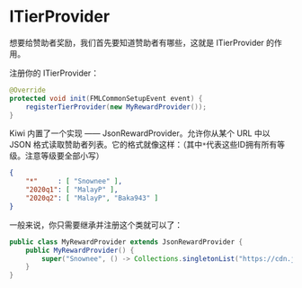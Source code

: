 # ITierProvider

想要给赞助者奖励，我们首先要知道赞助者有哪些，这就是 ITierProvider 的作用。

注册你的 ITierProvider：

```java
@Override
protected void init(FMLCommonSetupEvent event) {
    registerTierProvider(new MyRewardProvider());
}
```

Kiwi 内置了一个实现 —— JsonRewardProvider。允许你从某个 URL 中以 JSON 格式读取赞助者列表。它的格式就像这样：（其中`*`代表这些ID拥有所有等级。注意等级要全部小写）

```json
{
    "*"     : [ "Snownee" ],
    "2020q1": [ "MalayP" ],
    "2020q2": [ "MalayP", "Baka943" ]
}
```

一般来说，你只需要继承并注册这个类就可以了：

```java
public class MyRewardProvider extends JsonRewardProvider {
    public MyRewardProvider() {
        super("Snownee", () -> Collections.singletonList("https://cdn.jsdelivr.net/gh/Snownee/Kiwi@master/contributors.json"));
    }
}
```
